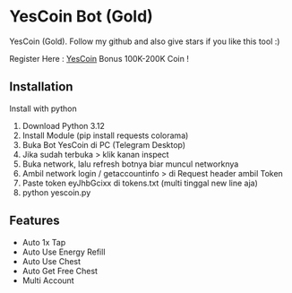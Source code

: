 # YesCoin Bot (Gold)
YesCoin (Gold). Follow my github and also give stars if you like this tool :) 

Register Here : [YesCoin](https://t.me/theYescoin_bot/Yescoin?startapp=AjOpBm)
Bonus 100K-200K Coin !
## Installation

Install with python

1. Download Python 3.12
2. Install Module (pip install requests colorama)
3. Buka Bot YesCoin di PC (Telegram Desktop)
4. Jika sudah terbuka > klik kanan inspect
5. Buka network, lalu refresh botnya biar muncul networknya
6. Ambil network login / getaccountinfo > di Request header ambil Token
7. Paste token eyJhbGcixx di tokens.txt (multi tinggal new line aja)
8. python yescoin.py

## Features

- Auto 1x Tap 
- Auto Use Energy Refill
- Auto Use Chest
- Auto Get Free Chest
- Multi Account
